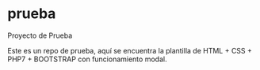 # prueba
Proyecto de Prueba


Este es un repo de prueba, aquí se encuentra la plantilla de HTML + CSS + PHP7 + BOOTSTRAP con funcionamiento modal.
